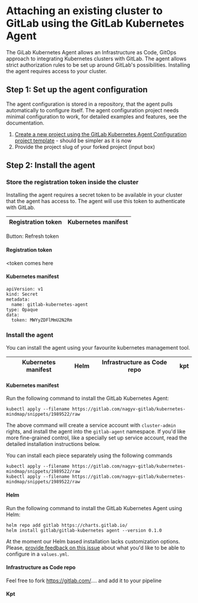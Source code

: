 # Attaching an existing cluster to GitLab using the GitLab Kubernetes Agent

The GiLab Kubernetes Agent allows an Infrastructure as Code, GitOps approach to integrating Kubernetes clusters with GitLab. The agent allows strict authorization rules to be set up around GitLab's possibilities. Installing the agent requires access to your cluster.

## Step 1: Set up the agent configuration

The agent configuration is stored in a repository, that the agent pulls automatically to configure itself. The agent configuration project needs minimal configuration to work, for detailed examples and features, see the documentation.

1. [Create a new project using the GitLab Kubernetes Agent Configuration project template](https://gitlab.com/projects/new#create_from_template) - should be simpler as it is now
2. Provide the project slug of your forked project (input box)

## Step 2: Install the agent

### Store the registration token inside the cluster

Installing the agent requires a secret token to be available in your cluster that the agent has access to. The agent will use this token to authenticate with GitLab.

| Registration token | Kubernetes manifest |
| -- | -- |

Button: Refresh token

#### Registration token

&lt;token comes here

#### Kubernetes manifest

```
apiVersion: v1
kind: Secret
metadata:
  name: gitlab-kubernetes-agent
type: Opaque
data:
  token: MWYyZDFlMmU2N2Rm
```

### Install the agent

You can install the agent using your favourite kubernetes management tool.

| Kubernetes manifest | Helm | Infrastructure as Code repo | kpt |
| -- | -- | -- | -- |

#### Kubernetes manifest

Run the following command to install the GitLab Kubernetes Agent:

`kubectl apply --filename https://gitlab.com/nagyv-gitlab/kubernetes-mindmap/snippets/1989522/raw`

The above command will create a service account with `cluster-admin` rights, and install the agent into the `gitlab-agent` namespace. If you'd like more fine-grained control, like a specially set up service account, read the detailed installation instructions below.

You can install each piece separately using the following commands

```
kubectl apply --filename https://gitlab.com/nagyv-gitlab/kubernetes-mindmap/snippets/1989522/raw
kubectl apply --filename https://gitlab.com/nagyv-gitlab/kubernetes-mindmap/snippets/1989522/raw
```

#### Helm

Run the following command to install the GitLab Kubernetes Agent using Helm:

```
helm repo add gitlab https://charts.gitlab.io/
helm install gitlab/gitlab-kubernetes agent --version 0.1.0
```

At the moment our Helm based installation lacks customization options. Please, [provide feedback on this issue](#) about what you'd like to be able to configure in a `values.yml`.

#### Infrastructure as Code repo

Feel free to fork https://gitlab.com/.... and add it to your pipeline

#### Kpt
